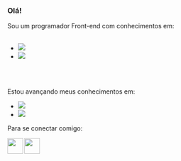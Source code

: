 ### Olá! 

Sou um programador Front-end com conhecimentos em:
<br>
<br>
- <img src="https://img.shields.io/badge/HTML5-E34F26?style=for-the-badge&logo=html5&logoColor=white">
- <img src="https://img.shields.io/badge/CSS3-1572B6?style=for-the-badge&logo=css3&logoColor=white">

<br>
<br>

Estou avançando meus conhecimentos em:
- <img src="https://img.shields.io/badge/JavaScript-F7DF1E?style=for-the-badge&logo=javascript&logoColor=black">
- <img src="https://img.shields.io/badge/React-20232A?style=for-the-badge&logo=react&logoColor=61DAFB">

Para se conectar comigo:

<a href="https://www.linkedin.com/in/mateus-oling-12241a23b/">
  <img  align="left" width="35px" src="https://cdn.jsdelivr.net/npm/simple-icons@v3/icons/instagram.svg">
  
<a href="https://www.linkedin.com/in/mateus-oling-12241a23b/">
  <img align="left" width="35px" src="https://cdn.jsdelivr.net/npm/simple-icons@v3/icons/linkedin.svg"
  



   

<!--
**Mateus-Oling/Mateus-Oling** is a ✨ _special_ ✨ repository because its `README.md` (this file) appears on your GitHub profile.

Here are some ideas to get you started:

- 🔭 I’m currently working on ...
- 🌱 I’m currently learning ...
- 👯 I’m looking to collaborate on ...
- 🤔 I’m looking for help with ...
- 💬 Ask me about ...
- 📫 How to reach me: ...
- 😄 Pronouns: ...
- ⚡ Fun fact: ...
-->

